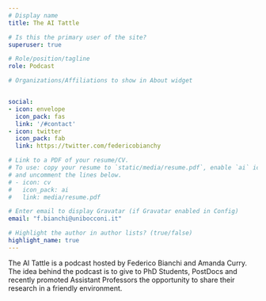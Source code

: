 ```yaml
---
# Display name
title: The AI Tattle

# Is this the primary user of the site?
superuser: true

# Role/position/tagline
role: Podcast

# Organizations/Affiliations to show in About widget


social:
- icon: envelope
  icon_pack: fas
  link: '/#contact'
- icon: twitter
  icon_pack: fab
  link: https://twitter.com/federicobianchy

# Link to a PDF of your resume/CV.
# To use: copy your resume to `static/media/resume.pdf`, enable `ai` icons in `params.toml`,
# and uncomment the lines below.
# - icon: cv
#   icon_pack: ai
#   link: media/resume.pdf

# Enter email to display Gravatar (if Gravatar enabled in Config)
email: "f.bianchi@unibocconi.it"

# Highlight the author in author lists? (true/false)
highlight_name: true
---
```


The AI Tattle is a podcast hosted by Federico Bianchi and Amanda Curry. The idea behind the podcast is to give to
PhD Students, PostDocs and recently promoted Assistant Professors the opportunity to share their research in a friendly 
environment. 
